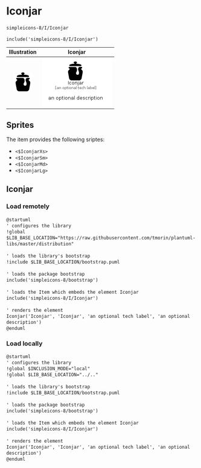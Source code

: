 # Iconjar


```text
simpleicons-8/I/Iconjar
```

```text
include('simpleicons-8/I/Iconjar')
```



| Illustration | Iconjar |
| :---: | :---: |
| ![illustration for Illustration](../../simpleicons-8/I/Iconjar.png) | ![illustration for Iconjar](../../simpleicons-8/I/Iconjar.Local.png) |



## Sprites
The item provides the following sriptes:

- `<$IconjarXs>`
- `<$IconjarSm>`
- `<$IconjarMd>`
- `<$IconjarLg>`





## Iconjar

### Load remotely
```plantuml
@startuml
' configures the library
!global $LIB_BASE_LOCATION="https://raw.githubusercontent.com/tmorin/plantuml-libs/master/distribution"

' loads the library's bootstrap
!include $LIB_BASE_LOCATION/bootstrap.puml

' loads the package bootstrap
include('simpleicons-8/bootstrap')

' loads the Item which embeds the element Iconjar
include('simpleicons-8/I/Iconjar')

' renders the element
Iconjar('Iconjar', 'Iconjar', 'an optional tech label', 'an optional description')
@enduml
```

### Load locally
```plantuml
@startuml
' configures the library
!global $INCLUSION_MODE="local"
!global $LIB_BASE_LOCATION="../.."

' loads the library's bootstrap
!include $LIB_BASE_LOCATION/bootstrap.puml

' loads the package bootstrap
include('simpleicons-8/bootstrap')

' loads the Item which embeds the element Iconjar
include('simpleicons-8/I/Iconjar')

' renders the element
Iconjar('Iconjar', 'Iconjar', 'an optional tech label', 'an optional description')
@enduml
```

